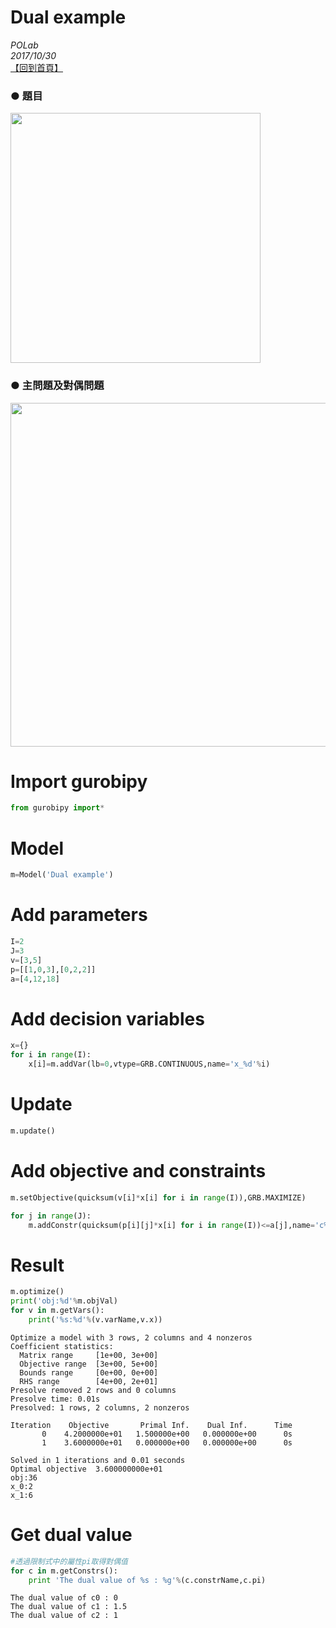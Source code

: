 
# Dual example
*POLab*
<br>
*2017/10/30*
<br>
[【回到首頁】](https://github.com/PO-LAB/Python-Gurobi)


### ● 題目<br>
<img src="https://github.com/wurmen/Gurobi-Python/blob/master/python-gurobi%20%20model/picture/Prototype%20example%20picture/Prototype%20example%E9%A1%8C%E7%9B%AE.png" width="400">
<br>

### ● 主問題及對偶問題
<img src="https://github.com/wurmen/Gurobi-Python/blob/master/python-gurobi%20%20model/picture/Dual%20example/convertPintoD.png" width="550">
<br>

# Import gurobipy
```python
from gurobipy import*
```

# Model


```python
m=Model('Dual example')
```

# Add parameters


```python
I=2
J=3
v=[3,5]
p=[[1,0,3],[0,2,2]]
a=[4,12,18]
```

# Add decision variables


```python
x={}
for i in range(I):
    x[i]=m.addVar(lb=0,vtype=GRB.CONTINUOUS,name='x_%d'%i)
```

# Update


```python
m.update()
```

# Add objective and constraints


```python
m.setObjective(quicksum(v[i]*x[i] for i in range(I)),GRB.MAXIMIZE)

for j in range(J):
    m.addConstr(quicksum(p[i][j]*x[i] for i in range(I))<=a[j],name='c%d'%j)
```

# Result


```python
m.optimize()
print('obj:%d'%m.objVal)
for v in m.getVars():
    print('%s:%d'%(v.varName,v.x))
```
```
Optimize a model with 3 rows, 2 columns and 4 nonzeros
Coefficient statistics:
  Matrix range     [1e+00, 3e+00]
  Objective range  [3e+00, 5e+00]
  Bounds range     [0e+00, 0e+00]
  RHS range        [4e+00, 2e+01]
Presolve removed 2 rows and 0 columns
Presolve time: 0.01s
Presolved: 1 rows, 2 columns, 2 nonzeros

Iteration    Objective       Primal Inf.    Dual Inf.      Time
       0    4.2000000e+01   1.500000e+00   0.000000e+00      0s
       1    3.6000000e+01   0.000000e+00   0.000000e+00      0s

Solved in 1 iterations and 0.01 seconds
Optimal objective  3.600000000e+01
obj:36
x_0:2
x_1:6
```

# Get dual value


```python
#透過限制式中的屬性pi取得對偶值
for c in m.getConstrs():
    print 'The dual value of %s : %g'%(c.constrName,c.pi)
```
```
The dual value of c0 : 0
The dual value of c1 : 1.5
The dual value of c2 : 1
```
